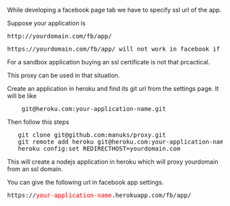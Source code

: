 While developing a facebook page tab we have to specify ssl url of the app. 

Suppose your application is
<pre>
http://yourdomain.com/fb/app/
</pre>
<pre>
https://yourdomain.com/fb/app/ will not work in facebook if you do not have a valid ssl certificate.
</pre>
For a sandbox application buying an ssl certificate is not that prcactical.

This proxy can be used in that situation.

Create an application in heroku and find its git url from the settings page. 
It will be like 
<pre>
    git@heroku.com:your-application-name.git
</pre>

Then follow this steps

<pre>
   git clone git@github.com:manuks/proxy.git
   git remote add heroku git@heroku.com:your-application-name.git
   heroku config:set REDIRECTHOST=yourdomain.com
</pre>

This will create a nodejs application in heroku which will proxy yourdomain from an ssl domain.

You can give the following url in facebook app settings.
<pre>
https://<font color='red'>your-application-name</font>.herokuapp.com/fb/app/
</pre>
